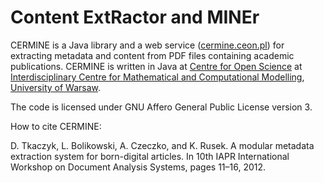 Content ExtRactor and MINEr
===========================

CERMINE is a Java library and a web service ([cermine.ceon.pl](http://cermine.ceon.pl/)) for extracting metadata
and content from PDF files containing academic publications.
CERMINE is written in Java at [Centre for Open Science](http://ceon.pl/en/research/) at [Interdisciplinary Centre for Mathematical and Computational Modelling](http://www.icm.edu.pl/), [University of Warsaw](http://www.uw.edu.pl/).

The code is licensed under GNU Affero General Public License version 3.

How to cite CERMINE:

D. Tkaczyk, L. Bolikowski, A. Czeczko, and K. Rusek. A modular metadata extraction system for born-digital articles. In 10th IAPR International Workshop on Document Analysis Systems, pages 11–16, 2012.
